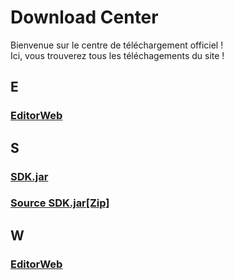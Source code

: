 <h1>Download Center</h1>
Bienvenue sur le centre de téléchargement officiel !<br>
Ici, vous trouverez tous les téléchagements du site !<br>
<h2>E</h2>
<h3><a href="https://ecologiccode.github.io/informatique/OpenCreators/tools/EditorWeb/index.html" download="EditorWeb.html">EditorWeb</a></h3>
<h2>S</h2>
<h3><a href="https://github.com/EcologicCode/EcologicCode.github.io/raw/main/root/OpenCreators/SDK/SDK.jar">SDK.jar</a></h3>
<h3><a href="SDK.jar.src.zip" download="SourceSDK.jar.zip">Source SDK.jar[Zip]</a></h3>
<h2>W</h2>
<h3><a href="https://ecologiccode.github.io/informatique/OpenCreators/tools/WebAppCreator/index.html" download="WebAppCreatorhtml">EditorWeb</a></h3>
